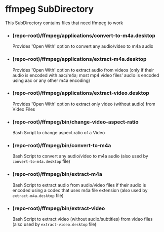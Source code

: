 # ffmpeg SubDirectory

This SubDirectory contains files that need ffmpeg to work

- ### (repo-root)/ffmpeg/applications/convert-to-m4a.desktop

  Provides 'Open With' option to convert any audio/video to m4a audio

- ### (repo-root)/ffmpeg/applications/extract-m4a.desktop

  Provides 'Open With' option to extract audio from videos (only if their audio is encoded with aac/m4a; most mp4 video files' audio is encoded using aac or any other m4a encoding) 

- ### (repo-root)/ffmpeg/applications/extract-video.desktop

  Provides 'Open With' option to extract only video (without audio) from Video Files

- ### (repo-root)/ffmpeg/bin/change-video-aspect-ratio

  Bash Script to change aspect ratio of a Video

- ### (repo-root)/ffmpeg/bin/convert-to-m4a

  Bash Script to convert any audio/video to m4a audio (also used by `convert-to-m4a.desktop` file)

- ### (repo-root)/ffmpeg/bin/extract-m4a

  Bash Script to extract audio from audio/video files if their audio is encoded using a codec that uses m4a file extension (also used by `extract-m4a.desktop` file)

- ### (repo-root)/ffmpeg/bin/extract-video

  Bash Script to extract video (without audio/subtitles) from video files (also used by `extract-video.desktop` file) 
